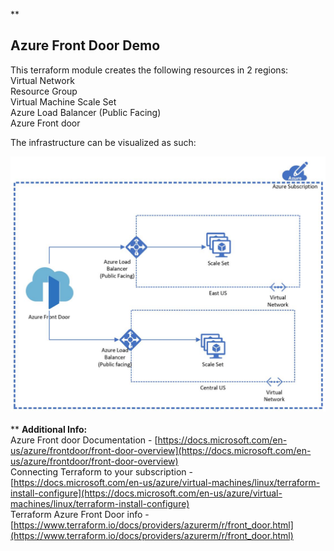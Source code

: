 **

## Azure Front Door Demo
This terraform module creates the following resources in 2 regions: <br />
Virtual Network <br />
Resource Group <br />
Virtual Machine Scale Set <br />
Azure Load Balancer (Public Facing) <br />
Azure Front door <br />

The infrastructure can be visualized as such: <br />

![Diagram](https://github.com/bcounts1/AzureStuff/blob/master/content/images/AFDdemoDiagram.JPG) <br />
<br />
**
**Additional Info:**  <br />
Azure Front door Documentation - [https://docs.microsoft.com/en-us/azure/frontdoor/front-door-overview](https://docs.microsoft.com/en-us/azure/frontdoor/front-door-overview) <br />
Connecting Terraform to your subscription - [https://docs.microsoft.com/en-us/azure/virtual-machines/linux/terraform-install-configure](https://docs.microsoft.com/en-us/azure/virtual-machines/linux/terraform-install-configure)<br />
Terraform Azure Front Door info - [https://www.terraform.io/docs/providers/azurerm/r/front_door.html](https://www.terraform.io/docs/providers/azurerm/r/front_door.html)<br />